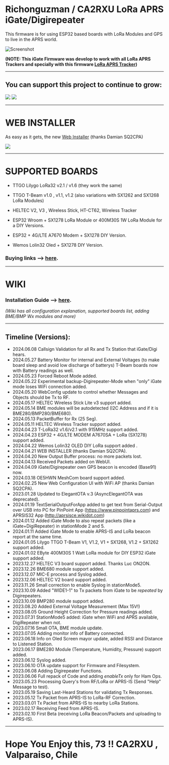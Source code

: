 # Richonguzman / CA2RXU LoRa APRS iGate/Digirepeater

This firmware is for using ESP32 based boards with LoRa Modules and GPS to live in the APRS world.

![Screenshot](https://github.com/richonguzman/LoRa_APRS_iGate/blob/main/images/iGateOledScreen.jpeg)

__(NOTE: This iGate Firmware was develop to work with all LoRa APRS Trackers and specially with this firmware <a href="https://github.com/richonguzman/LoRa_APRS_Tracker" target="_blank">LoRa APRS Tracker</a>)__

___________________________________________________

## You can support this project to continue to grow:

[<img src="https://github.com/richonguzman/LoRa_APRS_Tracker/blob/main/images/github-sponsors.png">](https://github.com/sponsors/richonguzman)     [<img src="https://github.com/richonguzman/LoRa_APRS_Tracker/blob/main/images/paypalme.png">](http://paypal.me/richonguzman)

____________________________________________________

# WEB INSTALLER

As easy as it gets, the new <a href="https://sq2cpa.github.io/lora-flasher/ca2rxu.html" target="_blank">Web Installer</a> (thanks Damian SQ2CPA)

[<img src="https://github.com/richonguzman/LoRa_APRS_iGate/blob/main/images/WebFlasher.png">](https://sq2cpa.github.io/lora-flasher/ca2rxu.html)

____________________________________________________

# SUPPORTED BOARDS

- TTGO Lilygo LoRa32 v2.1 / v1.6 (they work the same)

- TTGO T-Beam v1.0 , v1.1, v1.2 (also variations with SX1262 and SX1268 LoRa Modules)

- HELTEC V2, V3 , Wireless Stick, HT-CT62, Wireless Tracker

- ESP32 Wroom + SX1278 LoRa Module or 400M30S 1W LoRa Module for a DIY Versions.

- ESP32 + 4G/LTE A7670 Modem + SX1278 DIY Version.

- Wemos Lolin32 Oled + SX1278 DIY Version.


### Buying links --> <a href="https://github.com/richonguzman/LoRa_APRS_iGate/wiki/Z.-------Supported-Boards-and-Buying-Links" target="_blank">here</a>.

____________________________________________________

# WIKI

### Installation Guide --> <a href="https://github.com/richonguzman/LoRa_APRS_iGate/wiki/01.-Installation-Guide" target="_blank">here</a>.

*(Wiki has all configuration explanation, supported boards list, adding BME/BMP Wx modules and more)*

____________________________________________________
## Timeline (Versions):

- 2024.06.08 Callsign Validation for all Rx and Tx Station that iGate/Digi hears.
- 2024.05.27 Battery Monitor for internal and External Voltages (to make board sleep and avoid low discharge of batterys) T-Beam boards now with Battery readings as well.
- 2024.05.23 Forced Reboot Mode added.
- 2024.05.22 Experimental backup-Digirepeater-Mode when "only" iGate mode loses WiFi connection added.
- 2024.05.20 WebConfig update to control whether Messages and Objects should be Tx to RF.
- 2024.05.17 HELTEC Wireless Stick Lite v3 support added.
- 2024.05.14 BME modules will be autodetected (I2C Address and if it is BME280/BMP280/BME680).
- 2024.05.13 PacketBuffer for Rx (25 Seg).
- 2024.05.11 HELTEC Wireless Tracker support added.
- 2024.04.23 T-LoRa32 v1.6/v2.1 with 915MHz support added.
- 2024.04.23 ESP32 + 4G/LTE MODEM A7670SA + LoRa (SX1278) support added.
- 2024.04.22 Wemos Lolin32 OLED DIY LoRa support added .
- 2024.04.21 WEB INSTALLER (thanks Damian SQ2CPA).
- 2024.04.20 New Output Buffer process: no more packets lost.
- 2024.04.13 Received Packets added on WebUI.
- 2024.04.09 iGate/Digirepeater own GPS beacon is encoded (Base91) now.
- 2024.03.18 OE5HWN MeshCom board support added.
- 2024.02.25 New Web Configuration UI with WiFi AP (thanks Damian SQ2CPA).
- 2023.01.28 Updated to ElegantOTA v.3 (AsyncElegantOTA was deprecated).
- 2024.01.19 TextSerialOutputForApp added to get text from Serial-Output over USB into PC for PinPoint App (https://www.pinpointaprs.com) and APRSIS32 App (http://aprsisce.wikidot.com)
- 2024.01.12 Added iGate Mode to also repeat packets (like a iGate+DigiRepeater) in stationMode 2 and 5.
- 2024.01.11 Added iGate Mode to enable APRS-IS and LoRa beacon report at the same time.
- 2024.01.05 Lilygo TTGO T-Beam V1, V1.2, V1 + SX1268, V1.2 + SX1262 support added.
- 2024.01.02 EByte 400M30S 1 Watt LoRa module for DIY ESP32 iGate support added.
- 2023.12.27 HELTEC V3 board support added. Thanks Luc ON2ON.
- 2023.12.26 BME680 module support added.
- 2023.12.07 MIC-E process and Syslog added.
- 2023.12.06 HELTEC V2 board support added.
- 2023.11.26 Small correction to enable Syslog in stationMode5.
- 2023.10.09 Added "WIDE1-1" to Tx packets from iGate to be *repeated* by Digirepeaters.
- 2023.10.09 BMP280 module support added.
- 2023.08.20 Added External Voltage Measurement (Max 15V!)
- 2023.08.05 Ground Height Correction for Pressure readings added.
- 2023.07.31 StationMode5 added: iGate when WiFi and APRS available, DigiRepeater when not.
- 2023.07.16 Small OTA, BME module update.
- 2023.07.05 Adding monitor info of Battery connected.
- 2023.06.18 Info on Oled Screen mayor update, added RSSI and Distance to Listened Station.
- 2023.06.17 BME280 Module (Temperature, Humidity, Pressure) support added.
- 2023.06.12 Syslog added.
- 2023.06.10 OTA update support for Firmware and Filesystem.
- 2023.06.08 Adding Digirepeater Functions.
- 2023.06.06 Full repack of Code and adding _enableTx_ only for Ham Ops.
- 2023.05.23 Processing Query's from RF/LoRa or APRS-IS (Send "Help" Message to test).
- 2023.05.19 Saving Last-Heard Stations for validating Tx Responses.
- 2023.05.12 Tx Packet from APRS-IS to LoRa-RF Correction.
- 2023.03.01 Tx Packet from APRS-IS to nearby LoRa Stations.
- 2023.02.17 Receiving Feed from APRS-IS.
- 2023.02.10 First Beta (receiving LoRa Beacon/Packets and uploading to APRS-IS).

__________________________________________

# Hope You Enjoy this, 73 !!  CA2RXU , Valparaiso, Chile